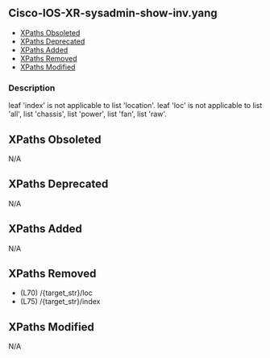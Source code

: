 ## Cisco-IOS-XR-sysadmin-show-inv.yang

- [XPaths Obsoleted](#xpaths-obsoleted)
- [XPaths Deprecated](#xpaths-deprecated)
- [XPaths Added](#xpaths-added)
- [XPaths Removed](#xpaths-removed)
- [XPaths Modified](#xpaths-modified)

### Description

leaf 'index' is not applicable to list 'location'. leaf 'loc' is not applicable to list 'all', list 'chassis', list 'power', list 'fan', list 'raw'.

## XPaths Obsoleted

N/A

## XPaths Deprecated

N/A

## XPaths Added

N/A

## XPaths Removed

- (L70)	/{target_str}/loc
- (L75)	/{target_str}/index

## XPaths Modified

N/A


